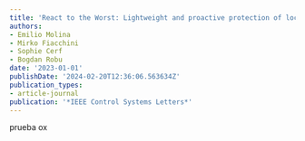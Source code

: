 ```yaml
---
title: 'React to the Worst: Lightweight and proactive protection of location privacy'
authors:
- Emilio Molina
- Mirko Fiacchini
- Sophie Cerf
- Bogdan Robu
date: '2023-01-01'
publishDate: '2024-02-20T12:36:06.563634Z'
publication_types:
- article-journal
publication: '*IEEE Control Systems Letters*'
---
```

prueba ox